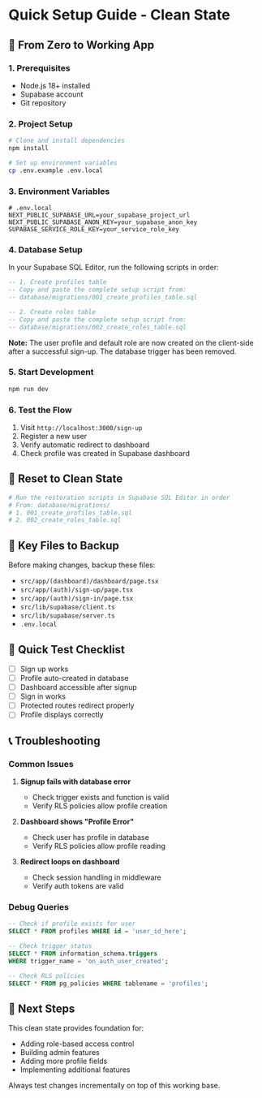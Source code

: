 # Quick Setup Guide - Clean State

## 🚀 From Zero to Working App

### 1. Prerequisites
- Node.js 18+ installed
- Supabase account
- Git repository

### 2. Project Setup

```bash
# Clone and install dependencies
npm install

# Set up environment variables
cp .env.example .env.local
```

### 3. Environment Variables

```env
# .env.local
NEXT_PUBLIC_SUPABASE_URL=your_supabase_project_url
NEXT_PUBLIC_SUPABASE_ANON_KEY=your_supabase_anon_key
SUPABASE_SERVICE_ROLE_KEY=your_service_role_key
```

### 4. Database Setup

In your Supabase SQL Editor, run the following scripts in order:

```sql
-- 1. Create profiles table
-- Copy and paste the complete setup script from:
-- database/migrations/001_create_profiles_table.sql

-- 2. Create roles table
-- Copy and paste the complete setup script from:
-- database/migrations/002_create_roles_table.sql
```

**Note:** The user profile and default role are now created on the client-side after a successful sign-up. The database trigger has been removed.

### 5. Start Development

```bash
npm run dev
```

### 6. Test the Flow

1. Visit `http://localhost:3000/sign-up`
2. Register a new user
3. Verify automatic redirect to dashboard
4. Check profile was created in Supabase dashboard

## 🔄 Reset to Clean State

```bash
# Run the restoration scripts in Supabase SQL Editor in order
# From: database/migrations/
# 1. 001_create_profiles_table.sql
# 2. 002_create_roles_table.sql
```

## 📁 Key Files to Backup

Before making changes, backup these files:
- `src/app/(dashboard)/dashboard/page.tsx`
- `src/app/(auth)/sign-up/page.tsx` 
- `src/app/(auth)/sign-in/page.tsx`
- `src/lib/supabase/client.ts`
- `src/lib/supabase/server.ts`
- `.env.local`

## 🧪 Quick Test Checklist

- [ ] Sign up works
- [ ] Profile auto-created in database  
- [ ] Dashboard accessible after signup
- [ ] Sign in works
- [ ] Protected routes redirect properly
- [ ] Profile displays correctly

## 📞 Troubleshooting

### Common Issues

1. **Signup fails with database error**
   - Check trigger exists and function is valid
   - Verify RLS policies allow profile creation

2. **Dashboard shows "Profile Error"**
   - Check user has profile in database
   - Verify RLS policies allow profile reading

3. **Redirect loops on dashboard**
   - Check session handling in middleware
   - Verify auth tokens are valid

### Debug Queries

```sql
-- Check if profile exists for user
SELECT * FROM profiles WHERE id = 'user_id_here';

-- Check trigger status
SELECT * FROM information_schema.triggers 
WHERE trigger_name = 'on_auth_user_created';

-- Check RLS policies
SELECT * FROM pg_policies WHERE tablename = 'profiles';
```

## 🎯 Next Steps

This clean state provides foundation for:
- Adding role-based access control
- Building admin features
- Adding more profile fields
- Implementing additional features

Always test changes incrementally on top of this working base.
